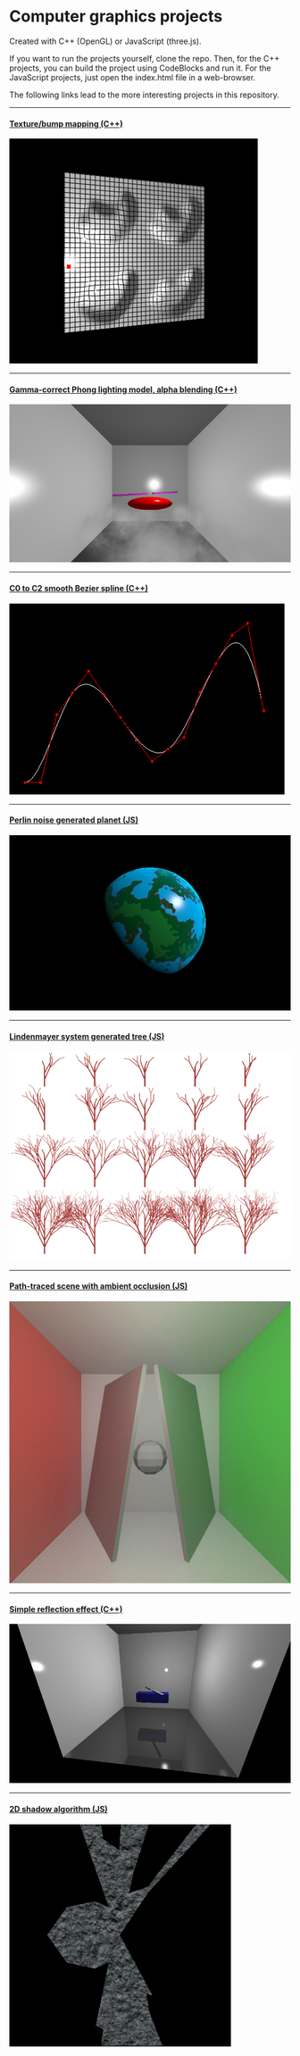 # Computer graphics projects

Created with C++ (OpenGL) or JavaScript (three.js).

If you want to run the projects yourself, clone the repo. Then, for the C++ projects, you can build the project using CodeBlocks and run it. For the JavaScript projects, just open the index.html file in a web-browser.

The following links lead to the more interesting projects in this repository.

---

#### [Texture/bump mapping (C++)](7/BumpMappingCPP/)
![Texture](pictures/bump_mapping.png)

---

#### [Gamma-correct Phong lighting model, alpha blending (C++)](8/SoftParticleChopperCPP/)
![Chopper](pictures/alpha_blending.png)

---

#### [C0 to C2 smooth Bezier spline (C++)](10/BezierSplineCPP/)
![Spline](pictures/bezier_spline.png)

---

#### [Perlin noise generated planet (JS)](11/PerlinPlanetJS/)
![Planet](pictures/perlin_planet.png)

---

#### [Lindenmayer system generated tree (JS)](11/LindenmayerTreeJS/)
![Tree](pictures/lindenmayer_trees.png)

---

#### [Path-traced scene with ambient occlusion (JS)](13/PathTraceJS/)
![Cornell box](pictures/path_traced_cornell_box.png)

---

#### [Simple reflection effect (C++)](14/ReflectedChopperCPP/)
![Reflection](pictures/reflection.png)

---

#### [2D shadow algorithm (JS)](15/2DShadowsJS/)
![Shadow](pictures/2d_shadow.png)
